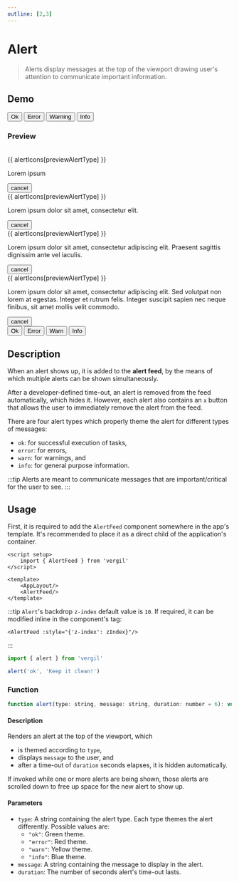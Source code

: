 ```yaml
---
outline: [2,3]
---
```


# Alert

>Alerts display messages at the top of the viewport drawing user's attention to communicate important information.

## Demo

<script setup>
import { ref } from 'vue'
import { alert } from 'vergil'

const previewAlertType = ref('ok')
const alertIcons = {
    ok: 'check_circle',
    error: 'cancel',
    warn: 'warning',
    info: 'info'
}
</script>

<Demo>
    <div class="row">
        <button class="vp-btn" @click="alert('ok', 'Success! Green Alert.')">Ok</button>
        <button class="vp-btn" @click="alert('error', 'Error! Red Alert.')">Error</button>
        <button class="vp-btn" @click="alert('warn', 'Warning! Yellow Alert.')">Warning</button>
        <button class="vp-btn" @click="alert('info', 'Info. Blue Alert.')">Info</button>
    </div>
</Demo>

### Preview

<br>

<Demo>
    <div class="col">
        <div :class="['alert', previewAlertType]">
            <span class="material-icons-round">{{ alertIcons[previewAlertType] }}</span>
            <p>Lorem ipsum</p>
            <button>
                <span class="material-icons-round">cancel</span>
            </button>
        </div>
        <div :class="['alert', previewAlertType]">
            <span class="material-icons-round">{{ alertIcons[previewAlertType] }}</span>
            <p>Lorem ipsum dolor sit amet, consectetur elit.</p>
            <button>
                <span class="material-icons-round">cancel</span>
            </button>
        </div>
        <div :class="['alert', previewAlertType]">
            <span class="material-icons-round">{{ alertIcons[previewAlertType] }}</span>
            <p>Lorem ipsum dolor sit amet, consectetur adipiscing elit. Praesent sagittis dignissim ante vel iaculis.</p>
            <button>
                <span class="material-icons-round">cancel</span>
            </button>
        </div>
        <div :class="['alert', previewAlertType]">
            <span class="material-icons-round">{{ alertIcons[previewAlertType] }}</span>
            <p>Lorem ipsum dolor sit amet, consectetur adipiscing elit. Sed volutpat non lorem at egestas. Integer et rutrum felis. Integer suscipit sapien nec neque finibus, sit amet mollis velit commodo.</p>
            <button>
                <span class="material-icons-round">cancel</span>
            </button>
        </div>
        <div class="row" :style="{'padding-top': '30px'}">
            <button class="vp-btn" @click="previewAlertType = 'ok'">Ok</button>
            <button class="vp-btn" @click="previewAlertType = 'error'">Error</button>
            <button class="vp-btn" @click="previewAlertType = 'warn'">Warn</button>
            <button class="vp-btn" @click="previewAlertType = 'info'">Info</button>
        </div>
    </div>
</Demo>

## Description

When an alert shows up, it is added to the **alert feed**, by the means of which multiple alerts can be shown simultaneously.

After a developer-defined time-out, an alert is removed from the feed automatically, which hides it. However, each alert also contains an `x` button that allows the user to immediately remove the alert from the feed.

There are four alert types which properly theme the alert for different types of messages:

- `ok`: for successful execution of tasks,
- `error`: for errors,
- `warn`: for warnings, and
- `info`: for general purpose information.

:::tip
Alerts are meant to communicate messages that are important/critical for the user to see.
:::

## Usage

First, it is required to add the `AlertFeed` component somewhere in the app's template. It's recommended to place it as a direct child of the application's container.

```vue
<script setup>
    import { AlertFeed } from 'vergil'
</script>

<template>
    <AppLayout/>
    <AlertFeed/>
</template>
```

:::tip
`Alert`'s backdrop `z-index` default value is `10`. If required, it can be modified inline in the component's tag:

```vue
<AlertFeed :style="{'z-index': zIndex}"/>
```
:::

```js
import { alert } from 'vergil'

alert('ok', 'Keep it clean!')
```

### Function

```js
function alert(type: string, message: string, duration: number = 6): void
```

#### Description

Renders an alert at the top of the viewport, which
- is themed according to `type`, 
- displays `message` to the user, and
- after a time-out of `duration` seconds elapses, it is hidden automatically.

If invoked while one or more alerts are being shown, those alerts are scrolled down to free up space for the new alert to show up.

#### Parameters

- `type`: A string containing the alert type. Each type themes the alert differently. Possible values are:
    - `"ok"`: Green theme.
    - `"error"`: Red theme.
    - `"warn"`: Yellow theme.
    - `"info"`: Blue theme.
- `message`: A string containing the message to display in the alert.
- `duration`: The number of seconds alert's time-out lasts.

<style>
.demo .alert{
    position: initial;
    width: initial;
}
.demo .alert p{
    margin: 0;
}
</style>